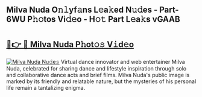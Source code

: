 ## Milva Nuda O𝚗𝚕yf𝚊ns L𝚎a𝚔ed N𝚞𝚍es - Part-6WU P𝚑𝚘tos Vi𝚍𝚎o - H𝚘𝚝 Part L𝚎a𝚔s vGAAB

# <h2><a href="http://kf27b2f.oniu.top/?m=Milva+Nuda">🔗👉 🔴 Milva Nuda P𝚑ot𝚘𝚜 V𝚒d𝚎o</a></h2>

[![Milva Nuda Nu𝚍e𝚜](https://i.imgur.com/0qMVB7G.gif)](http://kf27b2f.oniu.top/?m=Milva+Nuda)
Virtual dance innovator and web entertainer Milva Nuda, celebrated for sharing dance and lifestyle inspiration through solo and collaborative dance acts and brief films. Milva Nuda's public image is marked by its friendly and relatable nature, but the mysteries of his personal life remain a tantalizing enigma.  
